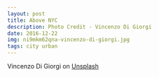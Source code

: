 ```yaml
---
layout: post
title: Above NYC
description: Photo Credit - Vincenzo Di Giorgi
date: 2016-12-22
img: ni9mkm62qna-vincenzo-di-giorgi.jpg
tags: city urban
---
```


Vincenzo Di Giorgi on [Unsplash](https://unsplash.com/photos/ni9mKm62QnA)

